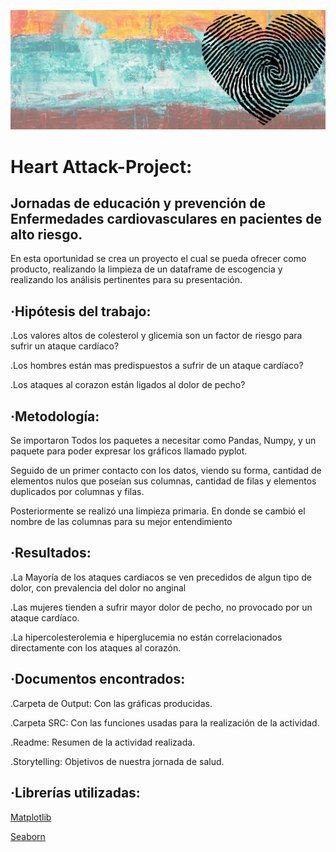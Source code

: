 ![attack](https://github.com/Joycelili/Heart-Attack-Project/blob/master/Proyecto-Venta/output/attack.gif)

<h1>Heart Attack-Project:</h1>

<h2>Jornadas de educación y prevención de Enfermedades cardiovasculares en pacientes de alto riesgo.</h2>

En esta oportunidad se crea un proyecto el cual se pueda ofrecer como producto, realizando la limpieza de un dataframe de escogencia y realizando los análisis pertinentes para su presentación.

<h2>·Hipótesis del trabajo:</h2>

.Los valores altos de colesterol y glicemia son un factor de riesgo para sufrir un ataque cardíaco?

.Los hombres están mas predispuestos a sufrir de un ataque cardíaco?

.Los ataques al corazon están ligados al dolor de pecho?

<h2>·Metodología:</h2>

Se importaron Todos los paquetes a necesitar como Pandas, Numpy, y un paquete para poder expresar los gráficos llamado pyplot.
  
Seguido de un primer contacto con los datos, viendo su forma, cantidad de elementos nulos que poseían sus columnas, cantidad de filas y elementos duplicados por columnas y filas.

Posteriormente se realizó una limpieza primaria. En donde se cambió el nombre de las columnas para su mejor entendimiento

<h2>·Resultados:</h2>

.La Mayoría de los ataques cardiacos se ven precedidos de algun tipo de dolor, con prevalencia del dolor no anginal

.Las mujeres tienden a sufrir mayor dolor de pecho, no provocado por un ataque cardíaco.

.La hipercolesterolemia e hiperglucemia no están correlacionados directamente con los ataques al corazón.

<h2>·Documentos encontrados:</h2>
  
.Carpeta de Output: Con las gráficas producidas.

.Carpeta SRC: Con las funciones usadas para la realización de la actividad.

.Readme: Resumen de la actividad realizada.

.Storytelling: Objetivos de nuestra jornada de salud.

<h2>·Librerías utilizadas:</h2>

<a href="https://matplotlib.org/stable/index.html" target="_blank">Matplotlib</a> 

<a href="https://seaborn.pydata.org/" target="_blank">Seaborn</a>  

